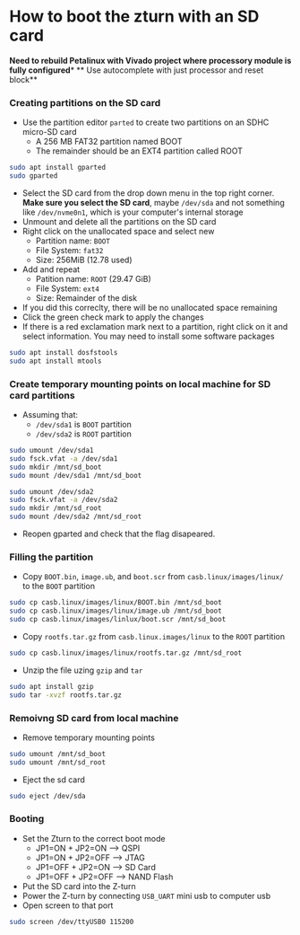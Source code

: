 # How to boot the zturn with an SD card

**Need to rebuild Petalinux with Vivado project where processory module is fully configured***
** Use autocomplete with just processor and reset block**

### Creating partitions on the SD card
- Use the partition editor `parted` to create two partitions on an SDHC micro-SD card
  - A 256 MB FAT32 partition named BOOT
  - The remainder should be an EXT4 partition called ROOT
```bash
sudo apt install gparted
sudo gparted
```
- Select the SD card from the drop down menu in the top right corner. **Make sure you select the SD card**, maybe `/dev/sda` and not something like `/dev/nvme0n1`, which is your computer's internal storage
- Unmount and delete all the partitions on the SD card
- Right click on the unallocated space and select new
  - Partition name: `BOOT`
  - File System: `fat32`
  - Size: 256MiB (12.78 used)
- Add and repeat
  - Patition name: `ROOT` (29.47 GiB)
  - File System: `ext4`
  - Size: Remainder of the disk
- If you did this correclty, there will be no unallocated space remaining
- Click the green check mark to apply the changes
- If there is a red exclamation mark next to a partition, right click on it and select information. You may need to install some software packages
```bash
sudo apt install dosfstools
sudo apt install mtools
```

### Create temporary mounting points on local machine for SD card partitions
- Assuming that:
  - `/dev/sda1` is `BOOT` partition
  - `/dev/sda2` is `ROOT` partition
```bash
sudo umount /dev/sda1
sudo fsck.vfat -a /dev/sda1
sudo mkdir /mnt/sd_boot
sudo mount /dev/sda1 /mnt/sd_boot
```
```bash
sudo umount /dev/sda2
sudo fsck.vfat -a /dev/sda2
sudo mkdir /mnt/sd_root
sudo mount /dev/sda2 /mnt/sd_root
```
- Reopen gparted and check that the flag disapeared.

### Filling the partition
- Copy `BOOT.bin`, `image.ub`, and `boot.scr` from `casb.linux/images/linux/` to the `BOOT` partition
```bash
sudo cp casb.linux/images/linux/BOOT.bin /mnt/sd_boot
sudo cp casb.linux/images/linux/image.ub /mnt/sd_boot
sudo cp casb.linux/images/linlux/boot.scr /mnt/sd_boot
```
- Copy `rootfs.tar.gz` from `casb.linux.images/linux` to the `ROOT` partition
```bash
sudo cp casb.linux/images/linux/rootfs.tar.gz /mnt/sd_root
```
- Unzip the file uzing `gzip` and `tar`
```bash
sudo apt install gzip
sudo tar -xvzf rootfs.tar.gz
```

### Remoivng SD card from local machine
- Remove temporary mounting points
```bash
sudo umount /mnt/sd_boot
sudo umount /mnt/sd_root
```
- Eject the sd card
```bash
sudo eject /dev/sda
```

### Booting
- Set the Zturn to the correct boot mode
  - JP1=ON  + JP2=ON  --> QSPI  
  - JP1=ON  + JP2=OFF --> JTAG
  - JP1=OFF + JP2=ON  --> SD Card
  - JP1=OFF + JP2=OFF --> NAND Flash
- Put the SD card into the Z-turn
- Power the Z-turn by connecting `USB_UART` mini usb to computer usb
- Open screen to that port
```bash
sudo screen /dev/ttyUSB0 115200
```


